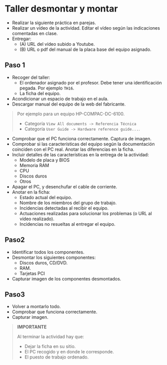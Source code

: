 
# Taller desmontar y montar

* Realizar la siguiente práctica en parejas.
* Realizar un vídeo de la actividad. Editar el vídeo según las indicaciones comentadas en clase.
* Entregar:
    * (A) URL del vídeo subido a Youtube.
    * (B) URL o pdf del manual de la placa base del equipo asignado.

## Paso 1

* Recoger del taller:
    * El ordenador asignado por el profesor. Debe tener una identificación pegada. Por ejemplo `TH16`.
    * La ficha del equipo.
* Acondicionar un espacio de trabajo en el aula.
* Descargar manual del equipo de la web del fabricante.

> Por ejemplo para un equipo HP-COMPAC-DC-6100.
>
> * Categoría `View All documents -> Referencia Técnica`
> * Categoría `User Guide -> Hardware reference guide...`.

* Comprobar que el PC funciona correctamente. Captura de imagen.
* Comprobar si las características del equipo según la documentación coinciden con el PC real.
Anotar las diferencias en la ficha.
* Incluir detalles de las características en la entrega de la actividad:
    * Modelo de placa y BIOS
    * Memoria RAM
    * CPU
    * Discos duros
    * Otros
* Apagar el PC, y desenchufar el cable de corriente.
* Anotar en la ficha:
   * Estado actual del equipo.
   * Nombre de los miembros del grupo de trabajo.
   * Incidencias detectadas al recibir el equipo.
   * Actuaciones realizadas para solucionar los problemas (o URL al vídeo realizado).
   * Incidencias no resueltas al entregar el equipo.

## Paso2

* Identificar todos los componentes.
* Desmontar los siguientes componentes:
    * Discos duros, CD/DVD.
    * RAM.
    * Tarjetas PCI
* Capturar imagen de los componentes desmontados.

## Paso3

* Volver a montarlo todo.
* Comprobar que funciona correctamente.
* Capturar imagen.

> **IMPORTANTE**
>
> Al terminar la actividad hay que:
> * Dejar la ficha en su sitio.
> * El PC recogido y en donde le corresponde.
> * El puesto de trabajo ordenado.
